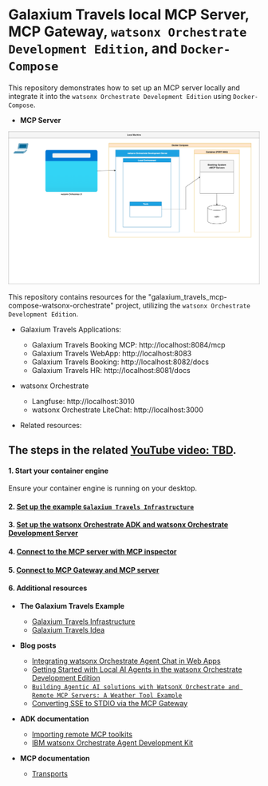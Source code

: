 # Galaxium Travels local MCP Server, MCP Gateway, `watsonx Orchestrate Development Edition`, and `Docker-Compose`

This repository demonstrates how to set up an MCP server locally and integrate it into the `watsonx Orchestrate Development Edition` using `Docker-Compose`.

* **MCP Server**

![](/images/mcp-server-overview-01.png)

This repository contains resources for the "galaxium_travels_mcp-compose-watsonx-orchestrate" project, utilizing the `watsonx Orchestrate Development Edition`.

* Galaxium Travels Applications:
    * Galaxium Travels Booking MCP: http://localhost:8084/mcp
    * Galaxium Travels WebApp: http://localhost:8083
    * Galaxium Travels Booking: http://localhost:8082/docs
    * Galaxium Travels HR: http://localhost:8081/docs


* watsonx Orchestrate 
    * Langfuse: http://localhost:3010
    * watsonx Orchestrate LiteChat: http://localhost:3000

* Related resources:


## The steps in the related [YouTube video: TBD](XXX).

#### 1. Start your container engine

Ensure your container engine is running on your desktop.

#### 2. [Set up the example `Galaxium Travels Infrastructure`](https://github.com/thomassuedbroecker/draft-galaxium-travels-mcp-compose-watsonx-orchestrate/blob/main/1-galaxium_setup.md)

#### 3. [Set up the watsonx Orchestrate ADK and watsonx Orchestrate Development Server](https://github.com/thomassuedbroecker/draft-galaxium-travels-mcp-compose-watsonx-orchestrate/blob/main/2-watsonx_adk_setup.md)

#### 4. [Connect to the MCP server with MCP inspector](https://github.com/thomassuedbroecker/draft-galaxium-travels-mcp-compose-watsonx-orchestrate/blob/main/3-connect-to-the-mcp-server-with-mcp-inspector.md)

#### 5. [Connect to MCP Gateway and MCP server](https://github.com/thomassuedbroecker/draft-galaxium-travels-mcp-compose-watsonx-orchestrate/blob/main/4-connect-to-the-mcp-server.md) 

#### 6. Additional resources

* **The Galaxium Travels Example**   
    * [Galaxium Travels Infrastructure](https://github.com/thomassuedbroecker/galaxium-travels-infrastructure)
    * [Galaxium Travels Idea](https://github.com/Max-Jesch/galaxium-travels)

* **Blog posts**

    * [Integrating watsonx Orchestrate Agent Chat in Web Apps](https://suedbroecker.net/2025/08/08/integrating-watsonx-orchestrate-agent-chat-in-web-apps/)
    * [Getting Started with Local AI Agents in the watsonx Orchestrate Development Edition](https://suedbroecker.net/2025/06/25/getting-started-with-local-ai-agents-in-the-watsonx-orchestrate-developer-edition/)
    * [`Building Agentic AI solutions with WatsonX Orchestrate and Remote MCP Servers: A Weather Tool Example`](https://medium.com/@rishraj.2000/building-agentic-ai-solutions-with-watsonx-orchestrate-and-remote-mcp-servers-a-weather-tool-4dc795de76bb)
    * [Converting SSE to STDIO via the MCP Gateway](https://heidloff.net/article/mcp-gateway/)

* **ADK documentation**
    * [Importing remote MCP toolkits](https://developer.watson-orchestrate.ibm.com/tools/toolkits/remote_mcp_toolkits#using-streamable-http)
    * [IBM watsonx Orchestrate Agent Development Kit](https://developer.watson-orchestrate.ibm.com/)

* **MCP documentation**
    * [Transports](https://modelcontextprotocol.io/specification/2025-06-18/basic/transports)
